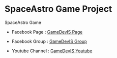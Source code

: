 # SpaceAstro Game Project
SpaceAstro Game



+ Facebook Page :   [GameDevIS Page](https://www.facebook.com/GameDevIS/)

+ Facebook Group :  [GameDevIS Group](https://www.facebook.com/GameDevIS/)

+ Youtube Channel : [GameDevIS Youtube](https://www.facebook.com/GameDevIS/)

